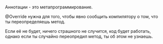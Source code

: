  Аннотации - это метапрограммирование.
 
@Override нужна для того, чтобы явно сообщить компилятору о том, что ты переопределяешь метод.

Если её не будет, ничего страшного не случится, код будет работать, однако если ты случайно переопредил метод, ты об этом не узнаешь.
 